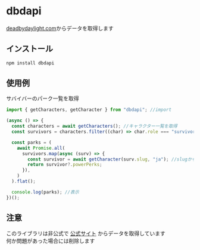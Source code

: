 # dbdapi

[deadbydaylight.com](https://deadbydaylight.com/)からデータを取得します

## インストール

```sh
npm install dbdapi
```

## 使用例

サバイバーのパーク一覧を取得

```javascript
import { getCharacters, getCharacter } from "dbdapi"; //import

(async () => {
  const characters = await getCharacters(); //キャラクター一覧を取得
  const survivors = characters.filter((char) => char.role === "survivor"); //サバイバーのみにフィルタ

  const parks = (
    await Promise.all(
      survivors.map(async (surv) => {
        const survivor = await getCharacter(surv.slug, "ja"); //slugからキャラクターの詳細を取得
        return survivor?.powerPerks;
      }),
    )
  ).flat();

  console.log(parks); //表示
})();
```

## 注意

このライブラリは非公式で [公式サイト](https://deadbydaylight.com/) からデータを取得しています  
何か問題があった場合には削除します
